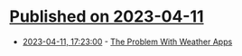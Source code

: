 # [Published on 2023-04-11](index.md)

* [2023-04-11, 17:23:00](https://it.slashdot.org/story/23/04/11/1651234/the-problem-with-weather-apps?utm_source=rss1.0mainlinkanon&utm_medium=feed) - [The Problem With Weather Apps](https://it.slashdot.org/story/23/04/11/1651234/the-problem-with-weather-apps?utm_source=rss1.0mainlinkanon&utm_medium=feed)
